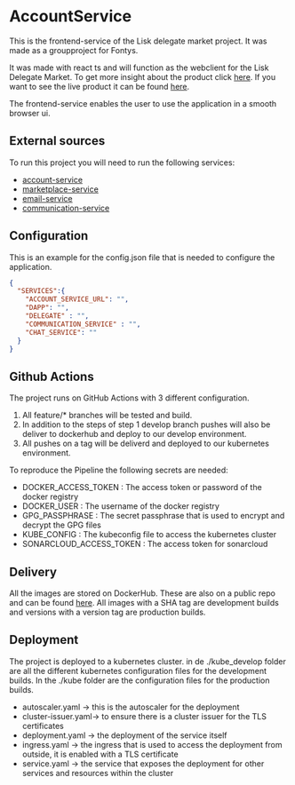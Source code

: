 # AccountService
This is the frontend-service of the Lisk delegate market project. It was made as a groupproject for Fontys. 

It was made with react ts and will function as the webclient for the Lisk Delegate Market. To get more insight about the product click [here](https://github.com/S65-2-project). If you want to see the live product it can be found [here](https://delegate-market.nl).

The frontend-service enables the user to use the application in a smooth browser ui.

## External sources
To run this project you will need to run the following services:
- [account-service](https://github.com/S65-2-project/AccountService)
- [marketplace-service](https://github.com/S65-2-project/MarketplaceService)
- [email-service](https://github.com/S65-2-project/EmailMicroservice)
- [communication-service](https://github.com/S65-2-project/CommunicationService)

## Configuration
This is an example for the config.json file that is needed to configure the application. 

```json
{
  "SERVICES":{
    "ACCOUNT_SERVICE_URL": "",
    "DAPP": "",
    "DELEGATE" : "",
    "COMMUNICATION_SERVICE" : "",
    "CHAT_SERVICE": ""
  }
}
```

## Github Actions
The project runs on GitHub Actions with 3 different configuration.

1. All feature/* branches will be tested and build.
2. In addition to the steps of step 1 develop branch pushes will also be deliver to dockerhub and deploy to our develop environment.
3. All pushes on a tag will be deliverd and deployed to our kubernetes environment.   

To reproduce the Pipeline the following secrets are needed:
- DOCKER_ACCESS_TOKEN : The access token or password of the docker registry
- DOCKER_USER : The username of the docker registry
- GPG_PASSPHRASE : The secret passphrase that is used to encrypt and decrypt the GPG files
- KUBE_CONFIG : The kubeconfig file to access the kubernetes cluster
- SONARCLOUD_ACCESS_TOKEN : The access token for sonarcloud

## Delivery
All the images are stored on DockerHub. These are also on a public repo and can be found [here](https://hub.docker.com/repository/docker/s652/account-service).
All images with a SHA tag are development builds and versions with a version tag are production builds. 

## Deployment
The project is deployed to a kubernetes cluster. in de ./kube_develop folder are all the different kubernetes configuration files for the development builds.  In the ./kube folder are the configuration files for the production builds. 

- autoscaler.yaml -> this is the autoscaler for the deployment
- cluster-issuer.yaml-> to ensure there is a cluster issuer for the TLS certificates
- deployment.yaml -> the deployment of the service itself
- ingress.yaml -> the ingress that is used to access the deployment from outside, it is enabled with a TLS certificate
- service.yaml -> the service that exposes the deployment for other services and resources within the cluster
